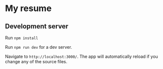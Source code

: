# My resume 

## Development server

Run `npm install`  

Run `npm run dev` for a dev server. 

Navigate to `http://localhost:3000/`. The app will automatically reload if you change any of the source files.

